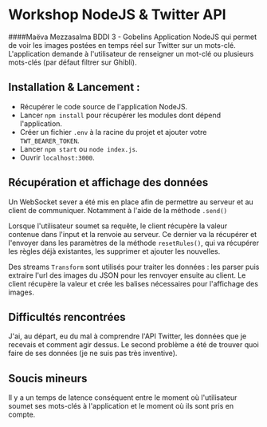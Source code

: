 # Workshop NodeJS & Twitter API
####Maëva Mezzasalma BDDI 3 - Gobelins
Application NodeJS qui permet de voir les images postées en temps réel sur Twitter sur un mots-clé.
L'application demande à l'utilisateur de renseigner un mot-clé ou plusieurs mots-clés (par défaut filtrer sur Ghibli).

## Installation & Lancement :
- Récupérer le code source de l'application NodeJS.
- Lancer ```npm install``` pour récupérer les modules dont dépend l'application.
- Créer un fichier ```.env``` à la racine du projet et ajouter votre ```TWT_BEARER_TOKEN```.
- Lancer ```npm start``` ou ```node index.js```.
- Ouvrir ```localhost:3000```.

## Récupération et affichage des données
Un WebSocket sever a été mis en place afin de permettre au serveur et au client de communiquer.
Notamment à l'aide de la méthode ```.send()```

Lorsque l'utilisateur soumet sa requête, le client récupère la valeur contenue dans l'input et la renvoie au serveur.
Ce dernier va la récupérer et l'envoyer dans les paramètres de la méthode ```resetRules()```, qui va récupérer les règles déjà existantes, les supprimer et ajouter les nouvelles.

Des streams ```Transform``` sont utilisés pour traiter les données : les parser puis extraire l'url des images du JSON pour les renvoyer ensuite au client.
Le client récupère la valeur et crée les balises nécessaires pour l'affichage des images.



## Difficultés rencontrées
J'ai, au départ, eu du mal à comprendre l'API Twitter, les données que je recevais et comment agir dessus.
Le second problème a été de trouver quoi faire de ses données (je ne suis pas très inventive).

## Soucis mineurs
Il y a un temps de latence conséquent entre le moment où l'utilisateur soumet ses mots-clés à l'application et le moment où ils sont pris en compte.